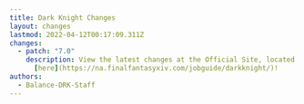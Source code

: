 ```yaml
---
title: Dark Knight Changes
layout: changes
lastmod: 2022-04-12T00:17:09.311Z
changes:
  - patch: "7.0"
    description: View the latest changes at the Official Site, located
      [here](https://na.finalfantasyxiv.com/jobguide/darkknight/)!
authors:
  - Balance-DRK-Staff
---
```

